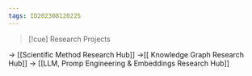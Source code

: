 ```yaml
---
tags: ID202308120225
---
```

>[!cue] Research Projects

-> [[Scientific Method Research Hub]]
->[[ Knowledge Graph Research Hub]]
-> [[LLM, Promp Engineering & Embeddings Research Hub]]


